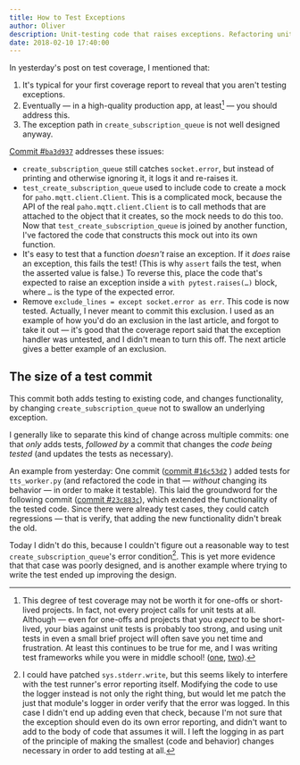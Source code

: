 ```yaml
---
title: How to Test Exceptions
author: Oliver
description: Unit-testing code that raises exceptions. Refactoring unit tests. Adding tests before you extend and refactor code.
date: 2018-02-10 17:40:00
---
```


In yesterday's post on test coverage, I mentioned that:

1. It's typical for your first coverage report to reveal that you aren't testing exceptions.
2. Eventually — in a high-quality production app, at least[^1] — you should address this.
3. The exception path in `create_subscription_queue` is not well designed anyway.

[Commit #`ba3d937`](https://github.com/olinlibrary/bear-as-a-service/commit/ba3d937) addresses these issues:

* `create_subscription_queue` still catches `socket.error`, but instead of printing and otherwise ignoring it, it logs it and re-raises it.
* `test_create_subscription_queue` used to include code to create a mock for `paho.mqtt.client.Client`. This is a complicated mock, because the API of the real `paho.mqtt.client.Client` is to call methods that are attached to the object that it creates, so the mock needs to do this too. Now that `test_create_subscription_queue` is joined by another function, I've factored the code that constructs this mock out into its own function.
* It's easy to test that a function *doesn't* raise an exception. If it *does* raise an exception, this fails the test! (This is why `assert` fails the test, when the asserted value is false.) To reverse this, place the code that's expected to raise an exception inside a `with pytest.raises(…)` block, where `…` is the type of the expected error.
* Remove `exclude_lines = except socket.error as err`. This code is now tested. Actually, I never meant to commit this exclusion. I used as an example of how you'd do an exclusion in the last article, and forgot to take it out — it's good that the coverage report said that the exception handler was untested, and I didn't mean to turn this off. The next article gives a better example of an exclusion.

## The size of a test commit

This commit both adds testing to existing code, and changes functionality, by changing `create_subscription_queue` not to swallow an underlying exception.

I generally like to separate this kind of change across multiple commits: one that *only* adds tests, *followed by* a commit that changes the *code being tested* (and updates the tests as necessary).

An example from yesterday: One commit ([commit #`16c53d2`](https://github.com/olinlibrary/bear-as-a-service/commit/16c53d2) ) added tests for `tts_worker.py` (and refactored the code in that — *without* changing its behavior — in order to make it testable). This laid the groundword for the following commit ([commit #`23c883c`](https://github.com/olinlibrary/bear-as-a-service/commit/23c883c)), which extended the functionality of the tested code. Since there were already test cases,  they could catch regressions — that is verify, that adding the new functionality didn't break the old.

Today I didn't do this, because I couldn't figure out a reasonable way to test `create_subscription_queue`'s error condition[^2]. This is yet more evidence that that case was poorly designed, and is another example where trying to write the test ended up improving the design.

[^1]: This degree of test coverage may not be worth it for one-offs or short-lived projects. In fact, not every project calls for unit tests at all. Although — even for one-offs and projects that you *expect* to be short-lived, your bias against unit tests is probably too strong, and using unit tests in even a small brief project will often save you net time and frustration. At least this continues to be true for me, and I was writing test frameworks while you were in middle school! ([one](https://github.com/osteele/lztestkit), [two](https://github.com/osteele/cl-spec)).
[^2]: I could have patched `sys.stderr.write`, but this seems likely to interfere with the test runner's error reporting itself. Modifying the code to use the logger instead is not only the right thing, but would let me patch the just that module's logger in order verify that the error was logged. In this case I didn't end up adding even that check, because I'm not sure that the exception should even do its own error reporting, and didn't want to add to the body of code that assumes it will. I left the logging in as part of the principle of making the smallest (code and behavior) changes necessary in order to add testing at all.